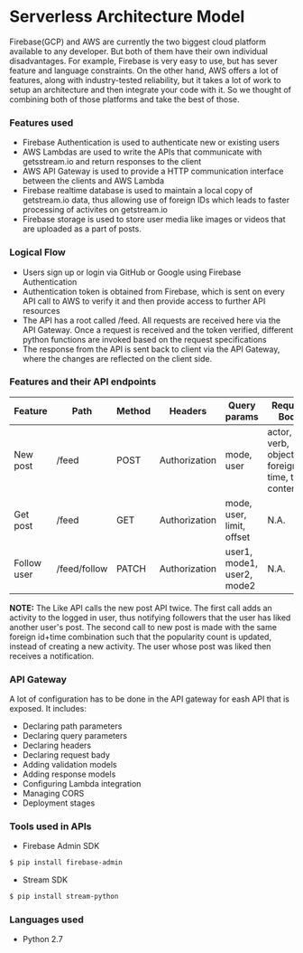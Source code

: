 # Serverless Architecture Model

Firebase(GCP) and AWS are currently the two biggest cloud platform available to any developer.
But both of them have their own individual disadvantages. For example, Firebase is very easy to use, but has sever feature and language constraints. On the other hand, AWS offers a lot of features, along with industry-tested reliability, but it takes a lot of work to setup an architecture and then integrate your code with it.
So we thought of combining both of those platforms and take the best of those.
### Features used
 - Firebase Authentication is used to authenticate new or existing users
 - AWS Lambdas are used to write the APIs that communicate with getsstream.io and return responses to the client
 - AWS API Gateway is used to provide a HTTP communication interface between the clients and AWS Lambda
 - Firebase realtime database is used to maintain a local copy of getstream.io data, thus allowing use of foreign IDs which leads to faster processing of activites on getstream.io
 - Firebase storage is used to store user media like images or videos that are uploaded as a part of posts.

### Logical Flow
 - Users sign up or login via GitHub or Google using  Firebase Authentication
 - Authentication token is obtained from Firebase, which is sent on every API call to AWS to verify it and then provide access to further API resources
 - The API has a root called /feed. All requests are received here via the API Gateway. Once a request is received and the token verified, different python functions are invoked based on the request specifications
 - The response from the API is sent back to client via the API Gateway, where the changes are reflected on the client side.

### Features and their API endpoints

| Feature | Path | Method | Headers | Query params | Request Body |
| ------- | ---- | ------ | ------- | ------------ | ------------ |
| New post | /feed | POST | Authorization | mode, user | actor, verb, object, foreign_id, time, to, content |
| Get post | /feed | GET | Authorization | mode, user, limit, offset | N.A. |
| Follow user | /feed/follow | PATCH | Authorization | user1, mode1, user2, mode2 | N.A. |


**NOTE:** The Like API calls the new post API twice. The first call adds an activity to the logged in user, thus notifying followers that the user has liked another user's post. The second call to new post is made with the same foreign id+time combination such that the popularity count is updated, instead of creating a new activity. The user whose post was liked then receives a notification. 
 
### API Gateway 
A lot of configuration has to be done in the API gateway for eash API that is exposed. It includes: 
 - Declaring path parameters
 - Declaring query parameters
 - Declaring headers
 - Declaring request bady
 - Adding validation models
 - Adding response models
 - Configuring Lambda integration
 - Managing CORS
 - Deployment stages

### Tools used in APIs
 - Firebase Admin SDK
```sh
$ pip install firebase-admin
```
 - Stream SDK
```sh
$ pip install stream-python
```

### Languages used
 - Python 2.7


